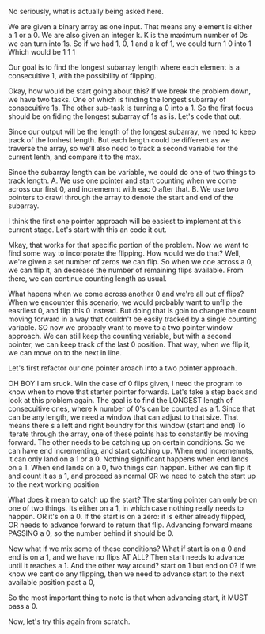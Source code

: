 No seriously, what is actually being asked here.

We are given a binary array as one input. That means any element is either a 1 or a 0.
We are also given an integer k. K is the maximum number of 0s we can turn into 1s.
So if we had 1, 0, 1 and a k of 1, we could turn 1 0 into 1
Which would be 1 1 1

Our goal is to find the longest subarray length where each element is a consecuitive 1, with the possibility of flipping.

Okay, how would be start going about this? If we break the problem down, we have two tasks. One of which is finding the longest subarray of consecuitive 1s. The other sub-task is turning a 0 into a 1.
So the first focus should be on fiding the longest subarray of 1s as is. Let's code that out.

Since our output will be the length of the longest subarray, we need to keep track of the lonhest length.
But each length could be different as we traverse the array, so we'll also need to track a second variable for the current lenth, and compare it to the max.

Since the subarray length can be variable, we could do one of two things to track length.
A. We use one pointer and start counting when we come across our first 0, and incrememnt with eac 0 after that.
B. We use two pointers to crawl through the array to denote the start and end of the subarray.

I think the first one pointer approach will be easiest to implement at this current stage. Let's start with this an code it out.

Mkay, that works for that specific portion of the problem. Now we want to find some way to incorporate the flipping.
How would we do that? Well, we're given a set number of zeros we can flip. So when we coe across a 0, we can flip it, an decrease the number of remaining flips available. From there, we can continue counting length as usual. 

What hapens when we come across another 0 and we're all out of flips? When we encounter this scenario, we would probably want to unflip the easrliest 0, and flip this 0 instead. But doing that is goin to change the count moving forward in a way that couldn't be easily tracked by a single counting variable.
SO now we probably want to move to a two pointer window approach.
We can still keep the counting variable, but with a second pointer, we can keep track of the last 0 position. That way, when we flip it, we can move on to the next in line.

Let's first refactor our one pointer aroach into a two pointer approach.

OH BOY I am sruck. WIn the case of 0 flips given, I need the program to know when to move that starter pointer forwards.
Let's take a step back and look at this problem again.
The goal is to find the LONGEST length of consecuitive ones, where k number of 0's can be counted as a 1.
Since that can be any length, we need a window that can adjust to that size.
That means there s a left and right boundry for this window (start and end)
To iterate through the array, one of these points has to constantly be moving forward.
The other needs to be catching up on certain conditions.
So we can have end incrementing, and start catching up.
When end incrememnts, it can only land on a 1 or a 0.
Nothing significant happens when end lands on a 1. 
When end lands on a 0, two things can happen.
    Either we can flip it and count it as a 1, and proceed as normal
    OR
    we need to catch the start up to the next working position

What does it mean to catch up the start? The starting pointer can only be on one of two things.
Its either on a 1, in which case nothing really needs to happen.
OR it's on a 0.
If the start is on a zero:
    it is either already flipped, 
    OR needs to advance forward to return that flip.
    Advancing forward means PASSING a 0, so the number behind it should be 0.

Now what if we mix some of these conditions?
What if start is on a 0 and end is on a 1, and we have no flips AT ALL?
Then start needs to advance until it reaches a 1.
And the other way around?
start on 1 but end on 0?
If we know we cant do any flipping, then we need to advance start to the next available position past a 0,

So the most important thing to note is that when advancing start, it MUST pass a 0.

Now, let's try this again from scratch.